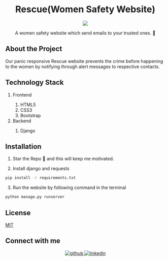  <h1 align="center">Rescue(Women Safety Website)</h1>
<p align="center">
  <a href="https://github.com/swapnilsparsh/Rescue">
    <img src="https://github.com/swapnilsparsh/Rescue/blob/master/image.png" >
  </a> 


  <p align="center">
    A women safety website which send emails to your trusted ones. 📩
    <br />
  </p>
</p>

## About the Project
Our panic responsive Rescue website prevents the crime before happening to the women by notifying through alert messages to respective contacts.

## Technology Stack
<ol> 
  <li>Frontend</li> 
    <ol> 
      <li>HTML5</li> 
      <li>CSS3</li> 
      <li>Bootstrap</li>
    </ol>
  <li>Backend</li>
  <ol>
    <li>Django</li>
  </ol>
</ol>

## Installation
1. Star the Repo 🌟 and this will keep me motivated.

2. Install django and requests
```sh
pip install -r requirements.txt
```

3. Run the website by following command in the terminal
```sh
python manage.py runserver
```

## License
[MIT](https://github.com/swapnilsparsh/Rescue/blob/master/LICENSE)

## Connect with me
<div align="center">
<a href="https://github.com/swapnilsparsh" target="_blank">
<img src=https://img.shields.io/badge/github-%2324292e.svg?&style=for-the-badge&logo=github&logoColor=white alt=github style="margin-bottom: 5px;" />
</a>
<a href="https://www.linkedin.com/in/swapnil-srivastava-sparsh/" target="_blank">
<img src=https://img.shields.io/badge/linkedin-%231E77B5.svg?&style=for-the-badge&logo=linkedin&logoColor=white alt=linkedin style="margin-bottom: 5px;" />
</a>
</div>
